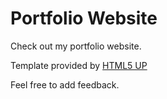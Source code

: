 # Portfolio Website

Check out my portfolio website. 

Template provided by [HTML5 UP](https://html5up.net/)

Feel free to add feedback. 
